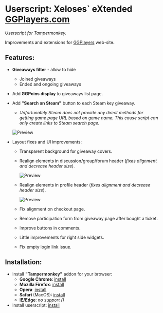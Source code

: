 # Userscript: Xeloses\` eXtended [GGPlayers.com](https://ggplayers.com/)
*Userscript for Tampermonkey.*

Improvements and extensions for [GGPlayers](https://ggplayers.com/) web-site.

## Features:
* **Giveaways filter** - allow to hide
    * Joined giveaways
    * Ended and ongoing giveaways
* Add **GGPoins display** to giveaways list page.
* Add **"Search on Steam"** button to each Steam key giveaway.
    * *Unfortunately Steam does not provide any direct methods for getting game page URL based on game name. This cause script can only create links to Steam search page.*

    ![Preview](https://raw.github.com/Xeloses/xxggp/master/preview/preview-ga-list.jpg)
    
* Layout fixes and UI improvements:
    * Transparent background for giveaway covers.
    * Realign elements in discussion/group/forum header (*fixes alignment and decrease header size*).
    
        ![Preview](https://raw.github.com/Xeloses/xxggp/master/preview/preview-forum-header.jpg)
        
    * Realign elements in profile header (*fixes alignment and decrease header size*).
    
        ![Preview](https://raw.github.com/Xeloses/xxggp/master/preview/preview-profile-header.jpg)
        
    * Fix alignment on checkout page.
    * Remove participation form from giveaway page after bought a ticket.
    * Improve buttons in comments.
    * Little improvements for right side widgets.
    * Fix empty login link issue.

## Installation:
* Install **"Tampermonkey"** addon for your browser:
    * **Google Chrome**: [install](https://chrome.google.com/webstore/detail/tampermonkey/dhdgffkkebhmkfjojejmpbldmpobfkfo)
    * **Mozilla Firefox**: [install](https://addons.mozilla.org/ru/firefox/addon/tampermonkey/)
    * **Opera**: [install](https://addons.opera.com/en/extensions/details/tampermonkey-beta/)
    * **Safari** (MacOS): [install](https://apps.apple.com/us/app/tampermonkey/id1482490089)
    * **IE/Edge**: *no support ()*
* Install userscript: [install](https://github.com/Xeloses/xxggp/raw/master/xxggp.user.js)
